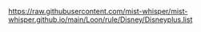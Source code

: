 https://raw.githubusercontent.com/mist-whisper/mist-whisper.github.io/main/Loon/rule/Disney/Disneyplus.list
